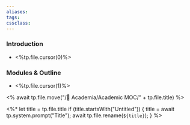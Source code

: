 ```yaml
---
aliases:
tags:
cssclass:
---
```


### Introduction
- <%tp.file.cursor(0)%>

### Modules & Outline
- <%tp.file.cursor(1)%>

<% await tp.file.move("/🌴 Academia/Academic MOC/" + tp.file.title) %>

<%*
  let title = tp.file.title
  if (title.startsWith("Untitled")) {
    title = await tp.system.prompt("Title");
    await tp.file.rename(`${title}`);
  } 
%>